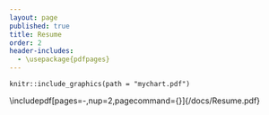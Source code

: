 ```yaml
---
layout: page
published: true
title: Resume
order: 2
header-includes:
  - \usepackage{pdfpages}
---
```

```{r label, out.width = "85%", fig.cap = "caption"}
knitr::include_graphics(path = "mychart.pdf")
`````

\includepdf[pages=-,nup=2,pagecommand={}]{/docs/Resume.pdf}

